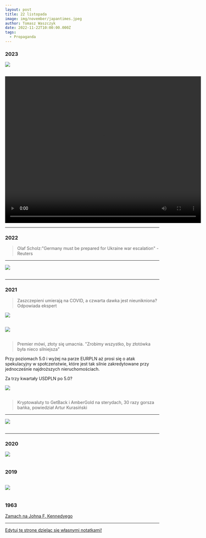 ```yaml
---
layout: post
title: 22 listopada
image: img/november/japantimes.jpeg
author: Tomasz Waszczyk
date: 2022-11-22T10:00:00.000Z
tags:
  - Propaganda
---
```


### 2023

<img src="./img/november/programmable.jpeg"><br><br>

<video width="640" height="480" controls>
<source src="./movies/november/argentina.mp4" type="video/mp4">
Your browser does not support the video tag.
</video>

---

### 2022

> Olaf Scholz:"Germany must be prepared for Ukraine war escalation" - Reuters

---

<img src="./img/november/szczepionki.jpg"><br><br>

---

### 2021

> Zaszczepieni umierają na COVID, a czwarta dawka jest nieunikniona? Odpowiada ekspert

<img src="./img/november/warszawaszczepi.jpg"><br><br>

<img src="./img/november/pracarodzina.jpg"><br><br>

> Premier mówi, złoty się umacnia. "Zrobimy wszystko, by złotówka była nieco silniejsza"

Przy poziomach 5.0 i wyżej na parze EURPLN aż prosi się o atak spekulacyjny w społczeństwie, które jest tak silnie zakredytowane przy jednocześnie najdroższych nieruchomościach.

Za trzy kwartały USDPLN po 5.0?

<img src="./img/november/premierpln.webp"><br><br>

> Kryptowaluty to GetBack i AmberGold na sterydach, 30 razy gorsza bańka, powiedział Artur Kurasiński

---

<img src="./img/november/swieta.jpeg"><br><br>

---

### 2020

<img src="./img/november/japantimes.jpeg"><br><br>

### 2019

<br>
<img src="./img/november/marszalek-konczyc.jpg"/><br><br>

### 1963

<a href="https://pl.wikipedia.org/wiki/Zamach_na_Johna_F._Kennedy%E2%80%99ego" target="_blank">Zamach na Johna F. Kennedyego</a>

---

<a href="https://github.com/TomaszWaszczyk/historia.waszczyk.com/edit/master/src/content/november-22.md" target="_blank">Edytuj tę stronę dzieląc się własnymi notatkami!</a>
